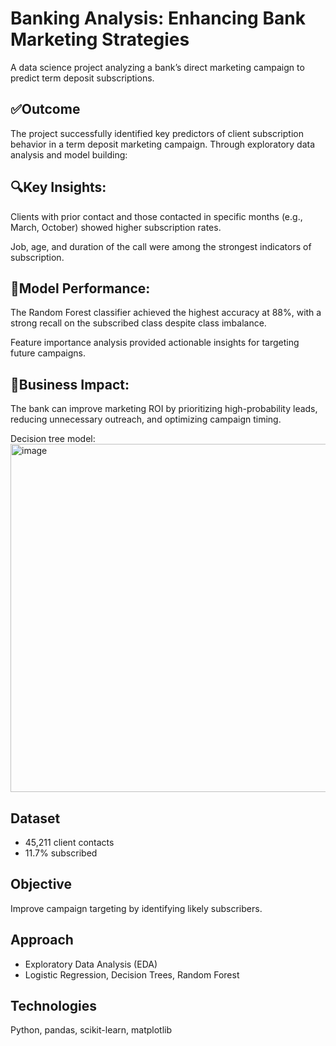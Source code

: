 # Banking Analysis: Enhancing Bank Marketing Strategies

A data science project analyzing a bank’s direct marketing campaign to predict term deposit subscriptions.

## ✅Outcome
The project successfully identified key predictors of client subscription behavior in a term deposit marketing campaign. Through exploratory data analysis and model building:

## 🔍Key Insights:

Clients with prior contact and those contacted in specific months (e.g., March, October) showed higher subscription rates.

Job, age, and duration of the call were among the strongest indicators of subscription.

## 🧠Model Performance:

The Random Forest classifier achieved the highest accuracy at 88%, with a strong recall on the subscribed class despite class imbalance.

Feature importance analysis provided actionable insights for targeting future campaigns.

## 🎯Business Impact:

The bank can improve marketing ROI by prioritizing high-probability leads, reducing unnecessary outreach, and optimizing campaign timing.

Decision tree model:
<img width="1076" height="557" alt="image" src="https://github.com/user-attachments/assets/6424fb84-2d54-4859-a462-8c19b5cfb87c" />

## Dataset
- 45,211 client contacts
- 11.7% subscribed

## Objective
Improve campaign targeting by identifying likely subscribers.

## Approach
- Exploratory Data Analysis (EDA)
- Logistic Regression, Decision Trees, Random Forest

## Technologies
Python, pandas, scikit-learn, matplotlib


